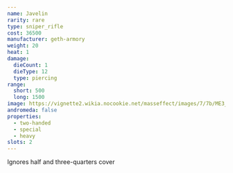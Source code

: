 ```yaml
---
name: Javelin
rarity: rare
type: sniper_rifle
cost: 36500
manufacturer: geth-armory
weight: 20
heat: 1
damage:
  dieCount: 1
  dieType: 12
  type: piercing
range:
  short: 500
  long: 1500
image: https://vignette2.wikia.nocookie.net/masseffect/images/7/7b/ME3_Javelin_Sniper_Rifle.png/revision/latest?cb=20120317192031
andromeda: false
properties:
  - two-handed
  - special
  - heavy
slots: 2
---
```

Ignores half and three-quarters cover